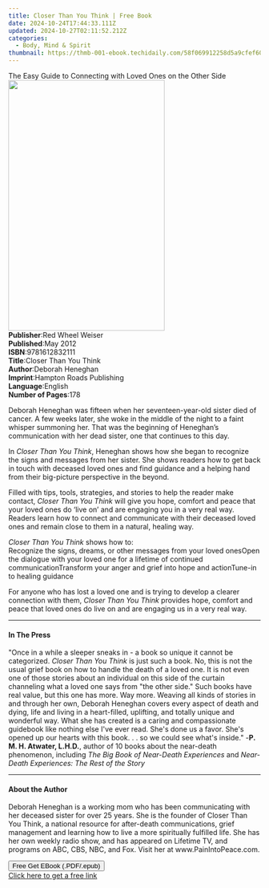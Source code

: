 ```yaml
---
title: Closer Than You Think | Free Book
date: 2024-10-24T17:44:33.111Z
updated: 2024-10-27T02:11:52.212Z
categories:
  - Body, Mind & Spirit
thumbnail: https://thmb-001-ebook.techidaily.com/58f069912258d5a9cfef60f8538220000da7103394bdbd8001dcbec216aae9f7.jpg
---
```

<main id="book-container">
  <div class="flex flex-col">
    <div class="book-brief flex-1 py-6 px-4 sm:p-6 md:py-10 md:px-8">
      <!-- brief-->
      <div class="book-brief-main">
        The Easy Guide to Connecting with Loved Ones on the Other Side
      </div>
    </div>
    <div
      class="book-meta-info flex-1 grid gap-4 col-start-1 col-end-3 row-start-1 sm:mb-6 sm:grid-cols-4 lg:gap-6 lg:col-start-2 lg:row-end-6 lg:row-span-6 lg:mb-0"
    >
      <div
        class="book-meta-info-left place-content-center mt-4 p-4 text-sm leading-6 col-start-2 col-span-2 dark:text-slate-400"
      >
        <img
          class="w-full h-500 object-cover rounded-lg sm:h-255 sm:col-span-2 lg:col-span-full"
          src="https://img-001-ebook.techidaily.com/e954ce7ec8d868af89fa68c83aa95f6affbdfe06480ce01d9b0bd99ac1caea3e.jpg"
          alt=""
          width="312"
          height="500"
        />
      </div>
      <div
        class="book-meta-info-right mt-2 col-start-1 row-start-2 col-span-3 self-center"
      >
        <!-- meta data  -->
        <div class="flex flex-col px-4 md:px-8">
          <div class="flex-1">
            <strong>Publisher</strong>:<span class="px-2"
              >Red Wheel Weiser</span
            >
          </div>
          <div class="flex-1">
            <strong>Published</strong>:<span class="px-2">May 2012</span>
          </div>
          <div class="flex-1">
            <strong>ISBN</strong>:<span class="px-2">9781612832111</span>
          </div>
          <div class="flex-1">
            <strong>Title</strong>:<span class="px-2"
              >Closer Than You Think</span
            >
          </div>
          <div class="flex-1">
            <strong>Author</strong>:<span class="px-2">Deborah Heneghan</span>
          </div>
          <div class="flex-1">
            <strong>Imprint</strong>:<span class="px-2"
              >Hampton Roads Publishing</span
            >
          </div>
          <div class="flex-1">
            <strong>Language</strong>:<span class="px-2">English</span>
          </div>
          <div class="flex-1">
            <strong>Number of Pages</strong>:<span class="px-2">178</span>
          </div>
        </div>
      </div>
    </div>
    <div class="book-description flex-1 py-6 px-4 sm:p-6 md:py-10 md:px-8">
      <div class="book-description-main">
        <div accordion-content="" id="description">
          <p>
            Deborah Heneghan was fifteen when her seventeen-year-old sister died
            of cancer. A few weeks later, she woke in the middle of the night to
            a faint whisper summoning her. That was the beginning of Heneghan’s
            communication with her dead sister, one that continues to this day.
          </p>
          <p>
            In <i>Closer Than You Think</i>, Heneghan shows how she began to
            recognize the signs and messages from her sister. She shows readers
            how to get back in touch with deceased loved ones and find guidance
            and a helping hand from their big-picture perspective in the beyond.
          </p>
          <p>
            Filled with tips, tools, strategies, and stories to help the reader
            make contact, <i>Closer Than You Think</i> will give you hope,
            comfort and peace that your loved ones do ‘live on’ and are engaging
            you in a very real way. Readers learn how to connect and communicate
            with their deceased loved ones and remain close to them in a
            natural, healing way.
          </p>
          <p>
            <i>Closer Than You Think</i> shows how to:<br />Recognize the signs,
            dreams, or other messages from your loved onesOpen the dialogue with
            your loved one for a lifetime of continued communicationTransform
            your anger and grief into hope and actionTune-in to healing guidance
          </p>
          <p></p>
          For anyone who has lost a loved one and is trying to develop a clearer
          connection with them, <i>Closer Than You Think</i> provides hope,
          comfort and peace that loved ones do live on and are engaging us in a
          very real way.
          <p></p>
        </div>
        <div class="accordion-fader"></div>
      </div>
    </div>
    <div class="book-excerpts flex-1 py-6 px-4 sm:p-6 md:py-10 md:px-8">
      <!-- excerpts-->
      <div class="book-excerpts-main">
        <hr />
        <h4 class="placeholder placeholder-heading">
          <span>In The Press</span>
        </h4>
        <p>
          "Once in a while a sleeper sneaks in - a book so unique it cannot be
          categorized. <i>Closer Than You Think</i> is just such a book. No,
          this is not the usual grief book on how to handle the death of a loved
          one. It is not even one of those stories about an individual on this
          side of the curtain channeling what a loved one says from "the other
          side." Such books have real value, but this one has more. Way more.
          Weaving all kinds of stories in and through her own, Deborah Heneghan
          covers every aspect of death and dying, life and living in a
          heart-filled, uplifting, and totally unique and wonderful way. What
          she has created is a caring and compassionate guidebook like nothing
          else I've ever read. She's done us a favor. She's opened up our hearts
          with this book. . . so we could see what's inside." -<b
            >P. M. H. Atwater, L.H.D.</b
          >, author of 10 books about the near-death phenomenon, including
          <i>The Big Book of Near-Death Experiences</i> and
          <i>Near-Death Experiences: The Rest of the Story</i>
        </p>
      </div>
    </div>
    <div class="book-about-author flex-1 py-6 px-4 sm:p-6 md:py-10 md:px-8">
      <!-- about author-->
      <div class="book-main-author-main">
        <hr />
        <h4 class="placeholder placeholder-heading">
          <span>About the Author</span>
        </h4>
        <p>
          Deborah Heneghan is a working mom who has been communicating with her
          deceased sister for over 25 years. She is the founder of Closer Than
          You Think, a national resource for after-death communications, grief
          management and learning how to live a more spiritually fulfilled life.
          She has her own weekly radio show, and has appeared on Lifetime TV,
          and programs on ABC, CBS, NBC, and Fox. Visit her at
          www.PainIntoPeace.com.
        </p>
      </div>
    </div>
    <div class="book-free-get flex-1 py-6 px-4 sm:p-6 md:py-10 md:px-8">
      <button
        id="btn-free-get"
        class="bg-blue-500 hover:bg-blue-700 text-white font-bold py-2 px-4 rounded"
      >
        Free Get EBook (.PDF/.epub)
      </button>
      <div id="countdown-display" class="px-2 text-lg mt-2"></div>
      <a
        id="free-link"
        class="hidden bg-blue-500 hover:bg-blue-700 text-white font-bold py-2 px-4 rounded"
        href="https://www.ebooks.com/en-us/book/1126913/closer-than-you-think/deborah-heneghan/"
        target="_blank"
        >Click here to get a free link</a
      >
    </div>
    <script>
      let countdownTime = 0;
      let countdownInterval = null;
      document
        .getElementById('btn-free-get')
        .addEventListener('click', startCountdown);
      function startCountdown() {
        countdownTime = new Date().getTime() + 60000 * 3;
        countdownInterval = setInterval(updateCountdown, 1000);
        document.getElementById('btn-free-get').disabled = true;
        document
          .getElementById('btn-free-get')
          .classList.add('bg-gray-500', 'cursor-not-allowed');
      }
      function updateCountdown() {
        let currentTime = new Date().getTime();
        let timeLeft = countdownTime - currentTime;
        let secondsLeft = Math.floor(timeLeft / 1000);
        document.getElementById('countdown-display').innerHTML =
          `Remaining time: ${secondsLeft} seconds.`;
        if (secondsLeft <= 0) {
          clearInterval(countdownInterval);
          document.getElementById('btn-free-get').classList.add('hidden');
          document.getElementById('free-link').classList.remove('hidden');
          document.getElementById('countdown-display').innerHTML = '';
        }
      }
    </script>
  </div>
</main>

<ins class="adsbygoogle"
      style="display:block"
      data-ad-client="ca-pub-7571918770474297"
      data-ad-slot="8358498916"
      data-ad-format="auto"
      data-full-width-responsive="true"></ins>
    